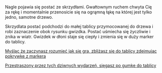 Nagle pojawia się postać ze skrzydłami. 
Gwałtownym ruchem chwyta Cię za rękę i momentalnie przenosicie się na ogrąmną łąkę 
na której jest tylko jedno, samotne drzewo.


Skrzydlata postać podchodzi do małej tablicy przymocowanej do drzewa i robi zaznaczenie
obok rysunku gwizdka. Postać uśmiecha się życzliwie i znika w wiatr. Gwizdek w dłoni 
staje się ciepły i zmienia się w duży marker do tablicy.


[Myśląc że zaczynasz rozumieć jak się gra, zbliżasz się do tablicy zdejmujac pokrywke z markera](zmarkerem/zmarkerem.md)

[Przestraszony przez tych dziwnych wydarzeń, sięgasz po gumke do tablicy](zgumka/zgumka.md)